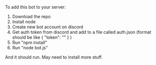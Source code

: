 To add this bot to your server:

1. Download the repo
2. Install node
3. Create new bot account on discord
4. Get auth token from discord and add to a file called auth.json
      (format should be like 
          {
            "token": "<token here>"
          }
      )
5. Run "npm install"
6. Run "node bot.js"
  
And it should run. May need to install more stuff.
